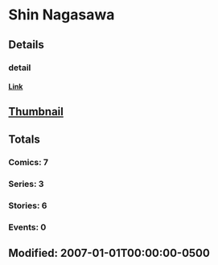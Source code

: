 # Shin  Nagasawa 
## Details
### detail
#### [Link](http://marvel.com/comics/creators/816/shin_nagasawa?utm_campaign=apiRef&utm_source=225578a89fc76f3d20fbffda5d17a88d)
## [Thumbnail](http://i.annihil.us/u/prod/marvel/i/mg/b/40/image_not_available.jpg)
## Totals
### Comics: 7
### Series: 3
### Stories: 6
### Events: 0
## Modified: 2007-01-01T00:00:00-0500